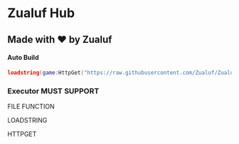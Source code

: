 # Zualuf Hub
## Made with ❤️ by Zualuf
#### Auto Build 
```lua
loadstring(game:HttpGet("https://raw.githubusercontent.com/Zualuf/Zualuf/refs/heads/main/AutoBuild.lua"))()
```
### Executor MUST SUPPORT
FILE FUNCTION

LOADSTRING

HTTPGET
